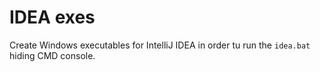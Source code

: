 # IDEA exes
Create Windows executables for IntelliJ IDEA in order tu run the `idea.bat` hiding CMD console.